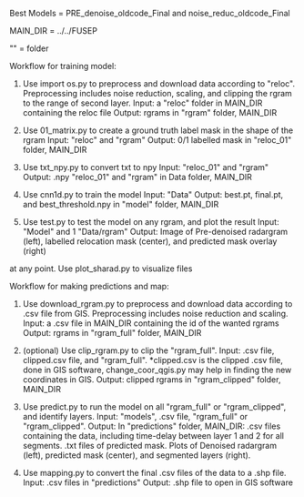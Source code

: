 Best Models = PRE_denoise_oldcode_Final and noise_reduc_oldcode_Final

MAIN_DIR = ../../FUSEP

"" = folder

Workflow for training model:

  1. Use import os.py to preprocess and download data according to "reloc". Preprocessing includes noise reduction, scaling, and clipping the rgram to the range of second layer.
     Input: a "reloc" folder in MAIN_DIR containing the reloc file
     Output: rgrams in "rgram" folder, MAIN_DIR
     
  2. Use 01_matrix.py to create a ground truth label mask in the shape of the rgram
     Input: "reloc" and "rgram"
     Output: 0/1 labelled mask in "reloc_01" folder, MAIN_DIR
     
  3. Use txt_npy.py to convert txt to npy
     Input: "reloc_01" and "rgram"
     Output: .npy "reloc_01" and "rgram" in Data folder, MAIN_DIR
     
  4. Use cnn1d.py to train the model
     Input: "Data"
     Output: best.pt, final.pt, and best_threshold.npy in "model" folder, MAIN_DIR

  5. Use test.py to test the model on any rgram, and plot the result
     Input: "Model" and 1 "Data/rgram"
     Output: Image of Pre-denoised radargram (left), labelled relocation mask (center), and predicted mask overlay (right)

  at any point. Use plot_sharad.py to visualize files

Workflow for making predictions and map:

  1. Use download_rgram.py to preprocess and download data according to .csv file from GIS. Preprocessing includes noise reduction and scaling.
     Input: a .csv file in MAIN_DIR containing the id of the wanted rgrams
     Output: rgrams in "rgram_full" folder, MAIN_DIR

  2. (optional) Use clip_rgram.py to clip the "rgram_full".
     Input: .csv file, clipped.csv file, and "rgram_full". *clipped.csv is the clipped .csv file, done in GIS software, change_coor_qgis.py may help in finding the new coordinates in GIS.
     Output: clipped rgrams in "rgram_clipped" folder, MAIN_DIR

  3. Use predict.py to run the model on all "rgram_full" or "rgram_clipped", and identify layers.
     Input: "models", .csv file, "rgram_full" or "rgram_clipped".
     Output: In "predictions" folder, MAIN_DIR: .csv files containing the data, including time-delay between layer 1 and 2 for all segments. .txt files of predicted mask. Plots of Denoised              radargram (left), predicted mask (center), and segmented layers (right).

  4. Use mapping.py to convert the final .csv files of the data to a .shp file.
     Input: .csv files in "predictions"
     Output: .shp file to open in GIS software


       
